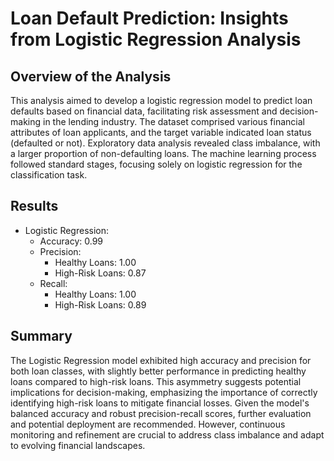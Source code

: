 # Loan Default Prediction: Insights from Logistic Regression Analysis

## Overview of the Analysis

This analysis aimed to develop a logistic regression model to predict loan defaults based on financial data, facilitating risk assessment and decision-making in the lending industry. The dataset comprised various financial attributes of loan applicants, and the target variable indicated loan status (defaulted or not). Exploratory data analysis revealed class imbalance, with a larger proportion of non-defaulting loans. The machine learning process followed standard stages, focusing solely on logistic regression for the classification task.

## Results

* Logistic Regression:
    * Accuracy: 0.99
    * Precision:
        * Healthy Loans: 1.00
        * High-Risk Loans: 0.87
    * Recall:
        * Healthy Loans: 1.00
        * High-Risk Loans: 0.89

## Summary

The Logistic Regression model exhibited high accuracy and precision for both loan classes, with slightly better performance in predicting healthy loans compared to high-risk loans. This asymmetry suggests potential implications for decision-making, emphasizing the importance of correctly identifying high-risk loans to mitigate financial losses. Given the model's balanced accuracy and robust precision-recall scores, further evaluation and potential deployment are recommended. However, continuous monitoring and refinement are crucial to address class imbalance and adapt to evolving financial landscapes.